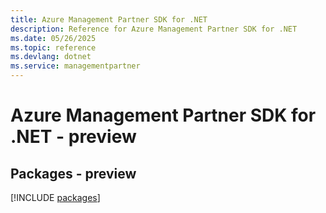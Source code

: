 ```yaml
---
title: Azure Management Partner SDK for .NET
description: Reference for Azure Management Partner SDK for .NET
ms.date: 05/26/2025
ms.topic: reference
ms.devlang: dotnet
ms.service: managementpartner
---
```

# Azure Management Partner SDK for .NET - preview
## Packages - preview
[!INCLUDE [packages](management-partner-index.md)]
